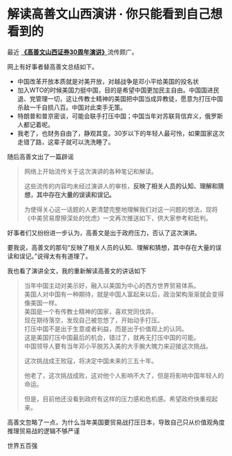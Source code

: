 # 解读高善文山西演讲 · 你只能看到自己想看到的
最近 [__《高善文山西证券30周年演讲》__](http://t.cn/ReQf0NW)流传颇广。

网上有好事者替高善文总结如下。

*   中国改革开放本质就是对美开放，对越战争是邓小平给美国的投名状
*   加入WTO的时候美国力挺中国，目的是希望中国更加民主自由。中国国进民退、党管理一切，这让传教士精神的美国把中国当成异教徒，愿意为打压中国杀敌一千自损八百。中国对此束手无策。
*   特朗普和普京密谈，可能会联手打压中国；中国当年对苏联背信弃义，俄罗斯人都记着呢。
*   我老了，也财务自由了，静观其变。30岁以下的年轻人最可怜，如果国家这次走错了路，这辈子就可以洗洗睡了。

随后高善文出了一篇辟谣

> 网络上开始流传关于这次演讲的各种笔记和解读。
> 
> 这些流传的内容均未经过演讲人的审核，**反映了相关人员的认知、理解和猜想，其中存在大量的误读和误记。**
> 
> 为使得关心这一话题的人更清楚完整地理解我们对这一问题的想法，现将《中美贸易摩擦深处的忧虑》一文再次推送如下，供大家参考和批判。

好事者们又纷纷进一步认为，高善文是出于政府压力，否认了这次演讲。

要我说，高善文的那句“反映了相关人员的认知、理解和猜想，其中存在大量的误读和误记。”说得太有有道理了。

我也看了演讲全文，我的重新解读高善文的讲话如下

> 当年中国主动对美示好，融入以美国为中心的西方世界贸易体系。  
> 美国人对中国有一种期待，就是中国人富起来以后，政治架构渐渐就会变得像美国一样。  
> 美国是一个有传教士精神的国家，喜欢党同伐异。  
> 现在期待落空，发现自己被忽悠了，开始动手打压。  
> 打压中国不是出于生意或者利益，而是出于价值观上的认同。  
> 这是美国打压中国最后的机会，错过了，就再无打压中国的可能。  
> 中国领导人要有当年邓小平脱苏入美的大手腕大魄力来迎接这次挑战。
> 
> 这次挑战成王败寇，将决定中国未来的三五十年。
> 
> 他老了，这次挑战成败，这对他个人影响不大了，但是将影响中国年轻人的命运。
> 
> 但是，目前他还没看到政府有这样的压力感和危机感。希望政府快重视起来。
> 
>   

高善文忽略了一点，为什么当年美国要贸易战打压日本，导致自己只从价值观角度推理贸易战的逻辑不够严谨

世界五百强